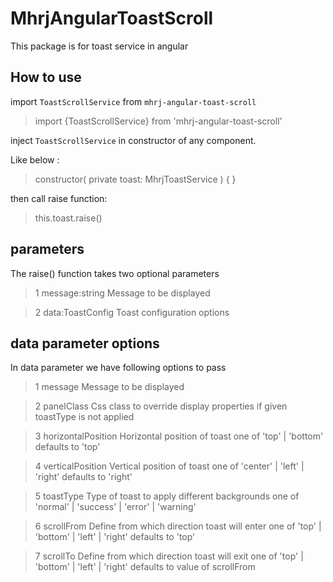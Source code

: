 # MhrjAngularToastScroll

This package is for toast service in angular

## How to use

import `ToastScrollService` from `mhrj-angular-toast-scroll`

> import {ToastScrollService} from 'mhrj-angular-toast-scroll'

inject `ToastScrollService` in constructor of any component.

Like below :

> constructor( private toast: MhrjToastService ) { }

then call raise function:

> this.toast.raise()

## parameters

The raise() function takes two optional parameters

> 1 message:string Message to be displayed

> 2 data:ToastConfig Toast configuration options

## data parameter options

In data parameter we have following options to pass

> 1 message Message to be displayed

> 2 panelClass Css class to override display properties if given toastType is not applied

> 3 horizontalPosition Horizontal position of toast one of 'top' | 'bottom' defaults to 'top'

> 4 verticalPosition Vertical position of toast one of 'center' | 'left' | 'right' defaults to 'right'

> 5 toastType Type of toast to apply different backgrounds one of 'normal' | 'success' | 'error' | 'warning'

> 6 scrollFrom Define from which direction toast will enter one of 'top' | 'bottom' | 'left' | 'right' defaults to 'top'

> 7 scrollTo Define from which direction toast will exit one of 'top' | 'bottom' | 'left' | 'right' defaults to value of scrollFrom
